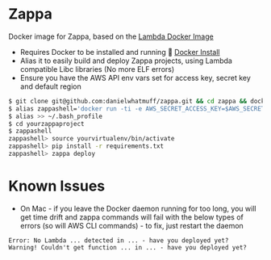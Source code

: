 # Zappa
Docker image for Zappa, based on the [Lambda Docker Image](https://github.com/lambci/docker-lambda)

* Requires Docker to be installed and running :whale2: [Docker Install](https://docs.docker.com/engine/installation/)
* Alias it to easily build and deploy Zappa projects, using Lambda compatible Libc libraries (No more ELF errors)
* Ensure you have the AWS API env vars set for access key, secret key and default region
```bash
$ git clone git@github.com:danielwhatmuff/zappa.git && cd zappa && docker build -t zappa .
$ alias zappashell='docker run -ti -e AWS_SECRET_ACCESS_KEY=$AWS_SECRET_ACCESS_KEY -e AWS_ACCESS_KEY_ID=$AWS_ACCESS_KEY_ID -e AWS_DEFAULT_REGION=$AWS_DEFAULT_REGION -v $(pwd):/var/task  --rm zappa bash'
$ alias >> ~/.bash_profile
$ cd yourzappaproject
$ zappashell
zappashell> source yourvirtualenv/bin/activate
zappashell> pip install -r requirements.txt
zappashell> zappa deploy
```

# Known Issues
* On Mac - if you leave the Docker daemon running for too long, you will get time drift and zappa commands will fail with the below types of errors (so will AWS CLI commands) - to fix, just restart the daemon
```
Error: No Lambda ... detected in ... - have you deployed yet?
Warning! Couldn't get function ... in ... - have you deployed yet?
```
